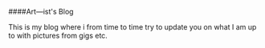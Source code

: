 ####Art—ist's Blog

This is my blog where i from time to time try to update you on what I am up to with pictures from gigs etc. 
